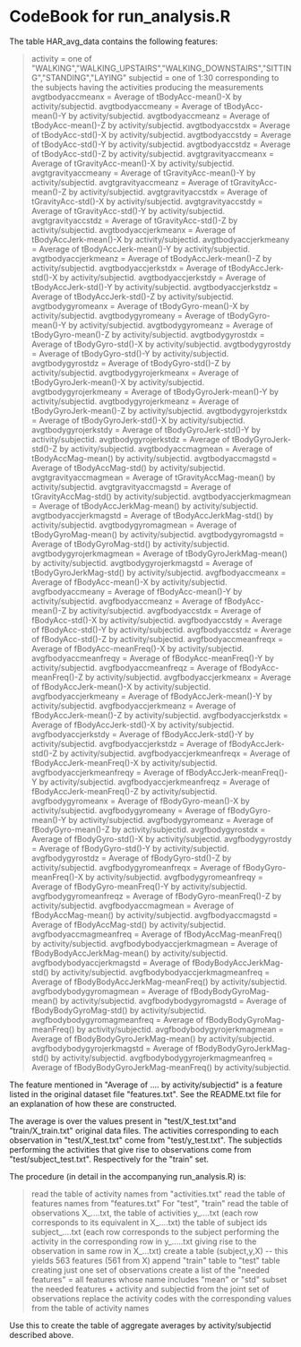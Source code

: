 # CodeBook for run_analysis.R

The table HAR_avg_data contains the following features:

 > activity = one of "WALKING","WALKING_UPSTAIRS","WALKING_DOWNSTAIRS","SITTING","STANDING","LAYING"
 subjectid = one of 1:30 corresponding to the subjects having the activities producing the measurements
 avgtbodyaccmeanx = Average of tBodyAcc-mean()-X by activity/subjectid.
 avgtbodyaccmeany = Average of tBodyAcc-mean()-Y by activity/subjectid.
 avgtbodyaccmeanz = Average of tBodyAcc-mean()-Z by activity/subjectid.
 avgtbodyaccstdx = Average of tBodyAcc-std()-X by activity/subjectid.
 avgtbodyaccstdy = Average of tBodyAcc-std()-Y by activity/subjectid.
 avgtbodyaccstdz = Average of tBodyAcc-std()-Z by activity/subjectid.
 avgtgravityaccmeanx = Average of tGravityAcc-mean()-X by activity/subjectid.
 avgtgravityaccmeany = Average of tGravityAcc-mean()-Y by activity/subjectid.
 avgtgravityaccmeanz = Average of tGravityAcc-mean()-Z by activity/subjectid.
 avgtgravityaccstdx = Average of tGravityAcc-std()-X by activity/subjectid.
 avgtgravityaccstdy = Average of tGravityAcc-std()-Y by activity/subjectid.
 avgtgravityaccstdz = Average of tGravityAcc-std()-Z by activity/subjectid.
 avgtbodyaccjerkmeanx = Average of tBodyAccJerk-mean()-X by activity/subjectid.
 avgtbodyaccjerkmeany = Average of tBodyAccJerk-mean()-Y by activity/subjectid.
 avgtbodyaccjerkmeanz = Average of tBodyAccJerk-mean()-Z by activity/subjectid.
 avgtbodyaccjerkstdx = Average of tBodyAccJerk-std()-X by activity/subjectid.
 avgtbodyaccjerkstdy = Average of tBodyAccJerk-std()-Y by activity/subjectid.
 avgtbodyaccjerkstdz = Average of tBodyAccJerk-std()-Z by activity/subjectid.
 avgtbodygyromeanx = Average of tBodyGyro-mean()-X by activity/subjectid.
 avgtbodygyromeany = Average of tBodyGyro-mean()-Y by activity/subjectid.
 avgtbodygyromeanz = Average of tBodyGyro-mean()-Z by activity/subjectid.
 avgtbodygyrostdx = Average of tBodyGyro-std()-X by activity/subjectid.
 avgtbodygyrostdy = Average of tBodyGyro-std()-Y by activity/subjectid.
 avgtbodygyrostdz = Average of tBodyGyro-std()-Z by activity/subjectid.
 avgtbodygyrojerkmeanx = Average of tBodyGyroJerk-mean()-X by activity/subjectid.
 avgtbodygyrojerkmeany = Average of tBodyGyroJerk-mean()-Y by activity/subjectid.
 avgtbodygyrojerkmeanz = Average of tBodyGyroJerk-mean()-Z by activity/subjectid.
 avgtbodygyrojerkstdx = Average of tBodyGyroJerk-std()-X by activity/subjectid.
 avgtbodygyrojerkstdy = Average of tBodyGyroJerk-std()-Y by activity/subjectid.
 avgtbodygyrojerkstdz = Average of tBodyGyroJerk-std()-Z by activity/subjectid.
 avgtbodyaccmagmean = Average of tBodyAccMag-mean() by activity/subjectid.
 avgtbodyaccmagstd = Average of tBodyAccMag-std() by activity/subjectid.
 avgtgravityaccmagmean = Average of tGravityAccMag-mean() by activity/subjectid.
 avgtgravityaccmagstd = Average of tGravityAccMag-std() by activity/subjectid.
 avgtbodyaccjerkmagmean = Average of tBodyAccJerkMag-mean() by activity/subjectid.
 avgtbodyaccjerkmagstd = Average of tBodyAccJerkMag-std() by activity/subjectid.
 avgtbodygyromagmean = Average of tBodyGyroMag-mean() by activity/subjectid.
 avgtbodygyromagstd = Average of tBodyGyroMag-std() by activity/subjectid.
 avgtbodygyrojerkmagmean = Average of tBodyGyroJerkMag-mean() by activity/subjectid.
 avgtbodygyrojerkmagstd = Average of tBodyGyroJerkMag-std() by activity/subjectid.
 avgfbodyaccmeanx = Average of fBodyAcc-mean()-X by activity/subjectid.
 avgfbodyaccmeany = Average of fBodyAcc-mean()-Y by activity/subjectid.
 avgfbodyaccmeanz = Average of fBodyAcc-mean()-Z by activity/subjectid.
 avgfbodyaccstdx = Average of fBodyAcc-std()-X by activity/subjectid.
 avgfbodyaccstdy = Average of fBodyAcc-std()-Y by activity/subjectid.
 avgfbodyaccstdz = Average of fBodyAcc-std()-Z by activity/subjectid.
 avgfbodyaccmeanfreqx = Average of fBodyAcc-meanFreq()-X by activity/subjectid.
 avgfbodyaccmeanfreqy = Average of fBodyAcc-meanFreq()-Y by activity/subjectid.
 avgfbodyaccmeanfreqz = Average of fBodyAcc-meanFreq()-Z by activity/subjectid.
 avgfbodyaccjerkmeanx = Average of fBodyAccJerk-mean()-X by activity/subjectid.
 avgfbodyaccjerkmeany = Average of fBodyAccJerk-mean()-Y by activity/subjectid.
 avgfbodyaccjerkmeanz = Average of fBodyAccJerk-mean()-Z by activity/subjectid.
 avgfbodyaccjerkstdx = Average of fBodyAccJerk-std()-X by activity/subjectid.
 avgfbodyaccjerkstdy = Average of fBodyAccJerk-std()-Y by activity/subjectid.
 avgfbodyaccjerkstdz = Average of fBodyAccJerk-std()-Z by activity/subjectid.
 avgfbodyaccjerkmeanfreqx = Average of fBodyAccJerk-meanFreq()-X by activity/subjectid.
 avgfbodyaccjerkmeanfreqy = Average of fBodyAccJerk-meanFreq()-Y by activity/subjectid.
 avgfbodyaccjerkmeanfreqz = Average of fBodyAccJerk-meanFreq()-Z by activity/subjectid.
 avgfbodygyromeanx = Average of fBodyGyro-mean()-X by activity/subjectid.
 avgfbodygyromeany = Average of fBodyGyro-mean()-Y by activity/subjectid.
 avgfbodygyromeanz = Average of fBodyGyro-mean()-Z by activity/subjectid.
 avgfbodygyrostdx = Average of fBodyGyro-std()-X by activity/subjectid.
 avgfbodygyrostdy = Average of fBodyGyro-std()-Y by activity/subjectid.
 avgfbodygyrostdz = Average of fBodyGyro-std()-Z by activity/subjectid.
 avgfbodygyromeanfreqx = Average of fBodyGyro-meanFreq()-X by activity/subjectid.
 avgfbodygyromeanfreqy = Average of fBodyGyro-meanFreq()-Y by activity/subjectid.
 avgfbodygyromeanfreqz = Average of fBodyGyro-meanFreq()-Z by activity/subjectid.
 avgfbodyaccmagmean = Average of fBodyAccMag-mean() by activity/subjectid.
 avgfbodyaccmagstd = Average of fBodyAccMag-std() by activity/subjectid.
 avgfbodyaccmagmeanfreq = Average of fBodyAccMag-meanFreq() by activity/subjectid.
 avgfbodybodyaccjerkmagmean = Average of fBodyBodyAccJerkMag-mean() by activity/subjectid.
 avgfbodybodyaccjerkmagstd = Average of fBodyBodyAccJerkMag-std() by activity/subjectid.
 avgfbodybodyaccjerkmagmeanfreq = Average of fBodyBodyAccJerkMag-meanFreq() by activity/subjectid.
 avgfbodybodygyromagmean = Average of fBodyBodyGyroMag-mean() by activity/subjectid.
 avgfbodybodygyromagstd = Average of fBodyBodyGyroMag-std() by activity/subjectid.
 avgfbodybodygyromagmeanfreq = Average of fBodyBodyGyroMag-meanFreq() by activity/subjectid.
 avgfbodybodygyrojerkmagmean = Average of fBodyBodyGyroJerkMag-mean() by activity/subjectid.
 avgfbodybodygyrojerkmagstd = Average of fBodyBodyGyroJerkMag-std() by activity/subjectid.
 avgfbodybodygyrojerkmagmeanfreq = Average of fBodyBodyGyroJerkMag-meanFreq() by activity/subjectid. 

The feature mentioned in "Average of .... by activity/subjectid" is a feature listed in the original dataset file "features.txt". See the README.txt file for an explanation of how these are constructed.

The average is over the values present in "test/X_test.txt"and "train/X_train.txt" original data files.
The activities corresponding to each observation in "test/X_test.txt" come from "test/y_test.txt".
The subjectids performing the activities that give rise to observations come from "test/subject_test.txt".
Respectively for the "train" set.

The procedure (in detail in the accompanying run_analysis.R) is:
 > read the table of activity names from "activities.txt"
 read the table of features names from "features.txt"
 For "test", "train"
     read the table of observations X_....txt,
          the table of activities y_....txt (each row corresponds to its equivalent in X_....txt)
          the table of subject ids subject_....txt
              (each row corresponds to the subject performing the activity in the corresponding row in y_.....txt giving rise to the observation in same row in X_...txt)
     create a table (subject,y,X) -- this yields 563 features (561 from X)
 append "train" table to "test" table creating just one set of observations
 create a list of the "needed features" = all features whose name includes "mean" or "std"
 subset the needed features + activity and subjectid from the joint set of observations
 replace the activity codes with the corresponding values from the table of activity names

Use this to create the table of aggregate averages by activity/subjectid described above.



